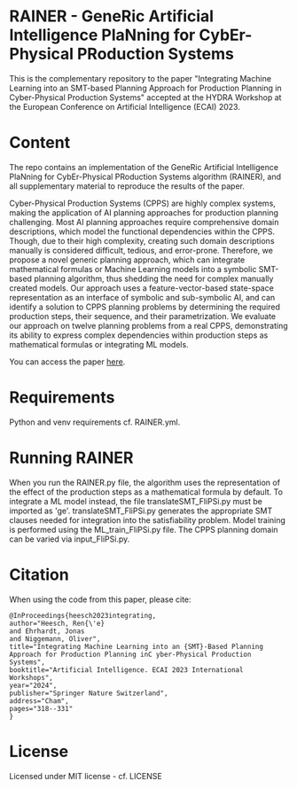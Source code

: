 # RAINER - GeneRic Artificial Intelligence PlaNning for CybEr-Physical PRoduction Systems

This is the complementary repository to the paper "Integrating Machine Learning into an SMT-based Planning Approach for Production Planning in Cyber-Physical Production Systems" accepted at the HYDRA Workshop at the European Conference on Artificial Intelligence (ECAI) 2023.

# Content
The repo contains an implementation of the GeneRic Artificial Intelligence PlaNning for CybEr-Physical PRoduction Systems algorithm (RAINER), and all supplementary material to reproduce the results of the paper.

Cyber-Physical Production Systems (CPPS) are highly complex systems, making the application of AI planning approaches for production planning challenging.
Most AI planning approaches require comprehensive domain descriptions, which model the functional dependencies within the CPPS.
Though, due to their high complexity, creating such domain descriptions manually is considered difficult, tedious, and error-prone.
Therefore, we propose a novel generic planning approach, which can integrate mathematical formulas or Machine Learning models into a symbolic SMT-based planning algorithm, thus shedding the need for complex manually created models. 
Our approach uses a feature-vector-based state-space representation as an interface of symbolic and sub-symbolic AI, and can identify a solution to CPPS planning problems by determining the required production steps, their sequence, and their parametrization.
We evaluate our approach on twelve planning problems from a real CPPS, demonstrating its ability to express complex dependencies within production steps as mathematical formulas or integrating ML models.

You can access the paper [here](https://link.springer.com/chapter/10.1007/978-3-031-50485-3_33).

# Requirements 
Python and venv requirements cf. RAINER.yml. 

# Running RAINER
When you run the RAINER.py file, the algorithm uses the representation of the effect of the production steps as a mathematical formula by default. 
To integrate a ML model instead, the file translateSMT_FliPSi.py must be imported as 'ge'.
translateSMT_FliPSi.py generates the appropriate SMT clauses needed for integration into the satisfiability problem. 
Model training is performed using the ML_train_FliPSi.py file. 
The CPPS planning domain can be varied via input_FliPSi.py. 

# Citation
When using the code from this paper, please cite:
```
@InProceedings{heesch2023integrating,
author="Heesch, Ren{\'e}
and Ehrhardt, Jonas
and Niggemann, Oliver",
title="Integrating Machine Learning into an {SMT}-Based Planning Approach for Production Planning inC yber-Physical Production Systems",
booktitle="Artificial Intelligence. ECAI 2023 International Workshops",
year="2024",
publisher="Springer Nature Switzerland",
address="Cham",
pages="318--331"
}
```

# License
Licensed under MIT license - cf. LICENSE
